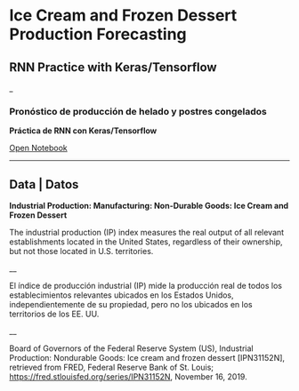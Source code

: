 # Ice Cream and Frozen Dessert Production Forecasting
## RNN Practice with Keras/Tensorflow


_


### Pronóstico de producción de helado y postres congelados

**Práctica de RNN con Keras/Tensorflow**

[Open Notebook](https://github.com/jabrahamdev/icecream-production-forecasting/blob/main/03_RNN_IceCreamProduction.ipynb)

 ---
## Data | Datos
 
**Industrial Production: Manufacturing: Non-Durable Goods: Ice Cream and Frozen Dessert**
 
The industrial production (IP) index measures the real output of all relevant establishments located in the United States, regardless of their ownership, but not those located in U.S. territories.

__
 
El índice de producción industrial (IP) mide la producción real de todos los establecimientos relevantes ubicados en los Estados Unidos, independientemente de su propiedad, pero no los ubicados en los territorios de los EE. UU.

__

Board of Governors of the Federal Reserve System (US), Industrial Production: Nondurable Goods: Ice cream and frozen dessert [IPN31152N], retrieved from FRED, Federal Reserve Bank of St. Louis; https://fred.stlouisfed.org/series/IPN31152N, November 16, 2019.

